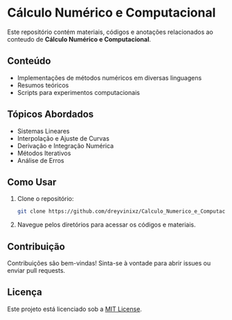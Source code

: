 # Cálculo Numérico e Computacional

Este repositório contém materiais, códigos e anotações relacionados ao conteudo de **Cálculo Numérico e Computacional**.

## Conteúdo

- Implementações de métodos numéricos em diversas linguagens
- Resumos teóricos
- Scripts para experimentos computacionais

## Tópicos Abordados

- Sistemas Lineares
- Interpolação e Ajuste de Curvas
- Derivação e Integração Numérica
- Métodos Iterativos
- Análise de Erros

## Como Usar

1. Clone o repositório:
    ```bash
    git clone https://github.com/dreyvinixz/Calculo_Numerico_e_Computacional.git
    ```
2. Navegue pelos diretórios para acessar os códigos e materiais.

## Contribuição

Contribuições são bem-vindas! Sinta-se à vontade para abrir issues ou enviar pull requests.

## Licença

Este projeto está licenciado sob a [MIT License](LICENSE).
